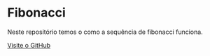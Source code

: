 # Fibonacci
Neste repositório temos o como a sequência de fibonacci funciona.


[Visite o GitHub](https://github.com)

